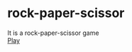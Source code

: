 # rock-paper-scissor
It is a rock-paper-scissor game
<br>
[Play](https://rock-paper-scissor-black-theta.vercel.app/)
